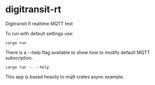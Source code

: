 # digitransit-rt
Digitransit.fi realtime MQTT test

To run with default settings use:
```
cargo run
```

There is a --help flag available to show how to modify default MQTT subscription.
```
cargo run -- --help
```

This app is based heavily to mqtt crates async example.
